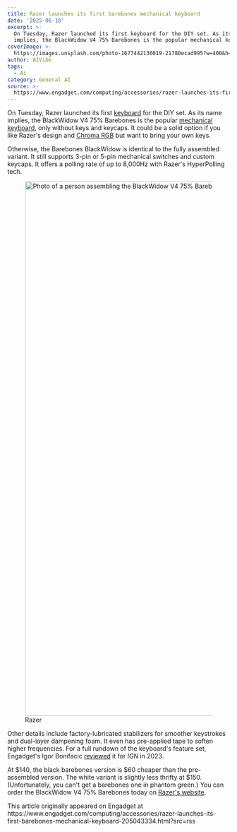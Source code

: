 ```yaml
---
title: Razer launches its first barebones mechanical keyboard
date: '2025-06-10'
excerpt: >-
  On Tuesday, Razer launched its first keyboard for the DIY set. As its name
  implies, the BlackWidow V4 75% Barebones is the popular mechanical keyboard...
coverImage: >-
  https://images.unsplash.com/photo-1677442136019-21780ecad995?w=400&h=200&fit=crop&auto=format
author: AIVibe
tags:
  - Ai
category: General AI
source: >-
  https://www.engadget.com/computing/accessories/razer-launches-its-first-barebones-mechanical-keyboard-205043334.html?src=rss
---
```

<p>On Tuesday, Razer launched its first <a data-i13n="cpos:1;pos:1" href="https://www.engadget.com/computing/accessories/best-keyboard-120000018.html">keyboard</a> for the DIY set. As its name implies, the BlackWidow V4 75% Barebones is the popular <a data-i13n="cpos:2;pos:1" href="https://www.engadget.com/computing/accessories/best-mechanical-keyboard-120050723.html">mechanical keyboard</a>, only without keys and keycaps. It could be a solid option if you like Razer's design and <a data-i13n="cpos:3;pos:1" href="https://www.engadget.com/gaming/pc/razer-made-a-monitor-stand-with-rgb-lights-because-of-course-it-did-140029786.html">Chroma RGB</a> but want to bring your own keys.</p> 
<p>Otherwise, the Barebones BlackWidow is identical to the fully assembled variant. It still supports 3-pin or 5-pin mechanical switches and custom keycaps. It offers a polling rate of up to 8,000Hz with Razer's HyperPolling tech.</p> <span id="end-legacy-contents"></span>
<figure>
 <img src="https://s.yimg.com/os/creatr-uploaded-images/2025-06/1e8e6a70-463b-11f0-8db7-2b2cc5503420" data-crop-orig-src="https://s.yimg.com/os/creatr-uploaded-images/2025-06/1e8e6a70-463b-11f0-8db7-2b2cc5503420" style="height:1210px;width:1838px;" alt="Photo of a person assembling the BlackWidow V4 75% Barebones keyboard." data-uuid="03996a39-ed79-348c-a91b-f166169c4573">
 <figcaption></figcaption>
 <div class="photo-credit">
  Razer
 </div>
</figure> 
<p>Other details include factory-lubricated stabilizers for smoother keystrokes and dual-layer dampening foam. It even has pre-applied tape to soften higher frequencies. For a full rundown of the keyboard's feature set, Engadget's Igor Bonifacic <a data-i13n="elm:context_link;elmt:doNotAffiliate;cpos:4;pos:1" class="no-affiliate-link" href="https://www.ign.com/articles/razer-blackwidow-v4-75-review">reviewed</a> it for <em>IGN</em> in 2023.</p> 
<p>At $140, the black barebones version is $60 cheaper than the pre-assembled version. The white variant is slightly less thrifty at $150. (Unfortunately, you can't get a barebones one in phantom green.) You can order the BlackWidow V4 75% Barebones today on <a data-i13n="elm:affiliate_link;sellerN:Razer;elmt:;cpos:5;pos:1" href="https://shopping.yahoo.com/rdlw?merchantId=d043077a-4ba1-4321-a933-30b8701d8d31&amp;siteId=us-engadget&amp;pageId=1p-autolink&amp;contentUuid=c2c04e94-335e-4f73-8770-dc52a2629854&amp;featureId=text-link&amp;merchantName=Razer&amp;linkText=Razer%27s+website&amp;custData=eyJzb3VyY2VOYW1lIjoiV2ViLURlc2t0b3AtVmVyaXpvbiIsImxhbmRpbmdVcmwiOiJodHRwczovL3d3dy5yYXplci5jb20vZ2FtaW5nLWtleWJvYXJkcy9SYXplci1CbGFja1dpZG93LVY0LTc1L1JaMDMtMDUwMDQwMDAtUjNVMSIsImNvbnRlbnRVdWlkIjoiYzJjMDRlOTQtMzM1ZS00ZjczLTg3NzAtZGM1MmEyNjI5ODU0Iiwib3JpZ2luYWxVcmwiOiJodHRwczovL3d3dy5yYXplci5jb20vZ2FtaW5nLWtleWJvYXJkcy9SYXplci1CbGFja1dpZG93LVY0LTc1L1JaMDMtMDUwMDQwMDAtUjNVMSJ9&amp;signature=AQAAAToZYusSDQdqO4EvDWDCesWCDFoVpDauO6UMo32OeMhE&amp;gcReferrer=https%3A%2F%2Fwww.razer.com%2Fgaming-keyboards%2FRazer-BlackWidow-V4-75%2FRZ03-05004000-R3U1" class="rapid-with-clickid" data-original-link="https://www.razer.com/gaming-keyboards/Razer-BlackWidow-V4-75/RZ03-05004000-R3U1">Razer's website</a>.</p> 
<p>
 <core-commerce id="17d783ee23f24bd0942de0f9cf622b6e" data-type="product-list" data-original-url="https://www.razer.com/gaming-keyboards/Razer-BlackWidow-V4-75/RZ03-05004000-R3U1"></core-commerce></p> 
<p></p>This article originally appeared on Engadget at https://www.engadget.com/computing/accessories/razer-launches-its-first-barebones-mechanical-keyboard-205043334.html?src=rss
